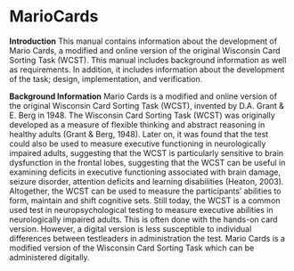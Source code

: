 # MarioCards
<b>Introduction</b> 
	This manual contains information about the development of Mario Cards, a modified and online version of the original Wisconsin Card Sorting Task (WCST). This manual includes background information as well as requirements. In addition, it includes information about the development of the task; design, implementation, and verification. 

<b>Background Information</b> 
	Mario Cards is a modified and online version of the original Wisconsin Card Sorting Task (WCST), invented by D.A. Grant & E. Berg in 1948. The Wisconsin Card Sorting Task (WCST) was originally developed as a measure of flexible thinking and abstract reasoning in healthy adults (Grant & Berg, 1948). Later on, it was found that the test could also be used to measure executive functioning in neurologically impaired adults, suggesting that the WCST is particularly sensitive to brain dysfunction in the frontal lobes, suggesting that the WCST can be useful in examining deficits in executive functioning associated with brain damage, seizure disorder, attention deficits and learning disabilities (Heaton, 2003). Altogether, the WCST can be used to measure the participants’ abilities to form, maintain and shift cognitive sets. 
	Still today, the WCST is a common used test in neuropsychological testing to measure executive abilities in neurologically impaired adults. This is often done with the hands-on card version. However, a digital version is less susceptible to individual differences between testleaders in administration the test. Mario Cards is a modified version of the Wisconsin Card Sorting Task which can be administered digitally. 
